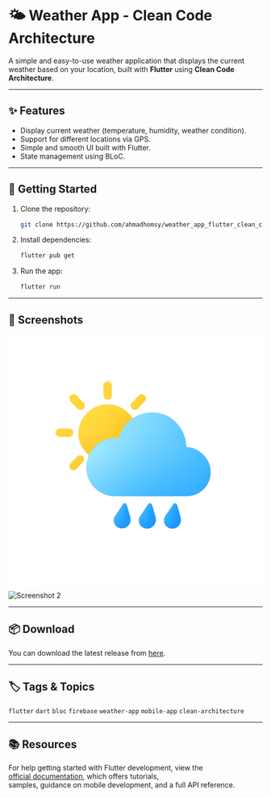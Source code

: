 # 🌤️ Weather App - Clean Code Architecture

A simple and easy-to-use weather application that displays the current weather based on your location, built with **Flutter** using **Clean Code Architecture**.

---

## ✨ Features
- Display current weather (temperature, humidity, weather condition).
- Support for different locations via GPS.
- Simple and smooth UI built with Flutter.
- State management using BLoC.

---

## 🚀 Getting Started

1. Clone the repository:
   ```bash
   git clone https://github.com/ahmadhomsy/weather_app_flutter_clean_code_architecture.git
   ```

2. Install dependencies:
   ```bash
   flutter pub get
   ```

3. Run the app:
   ```bash
   flutter run
   ```

---

## 📸 Screenshots
<!-- Replace with your screenshots -->
![Screenshot 1](assets/images/logo.png)  
![Screenshot 2](https://imgur.com/a/LnuZ0Dl)

---

## 📦 Download
You can download the latest release from [here](https://github.com/ahmadhomsy/weather_app_flutter_clean_code_architecture/releases).

---

## 🏷️ Tags & Topics
`flutter` `dart` `bloc` `firebase` `weather-app` `mobile-app` `clean-architecture`

---

## 📚 Resources
For help getting started with Flutter development, view the  
[official documentation](https://docs.flutter.dev/), which offers tutorials,  
samples, guidance on mobile development, and a full API reference.
